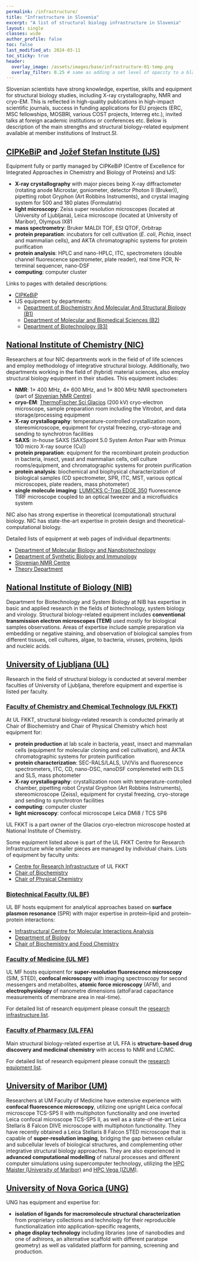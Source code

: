```yaml
---
permalink: /infrastructure/
title: "Infrastructure in Slovenia"
excerpt: "A list of structural biology infrastructure in Slovenia"
layout: single
classes: wide
author_profile: false
toc: false
last_modified_at: 2024-03-11
toc_sticky: true
header:
  overlay_image: /assets/images/base/infrastructure-01-temp.png
  overlay_filter: 0.25 # same as adding a set level of opacity to a black background
---
```


Slovenian scientists have strong knowledge, expertise, skills and equipment for structural biology studies, including X-ray crystallography, NMR and cryo-EM. This is reflected in high-quality publications in high-impact scientific journals, success in funding applications for EU projects (ERC, MSC fellowships, MOSBRI, various COST projects, Interreg etc.), invited talks at foreign academic institutions or conferences etc. Below is description of the main strengths and structural biology-related equipment available at member institutions of Instruct.SI.

## [CIPKeBiP](https://cipkebip.org/) and [Jožef Stefan Institute (IJS)](https://ijs.si/)

Equipment fully or partly managed by CIPKeBiP (Centre of Excellence for Integrated Approaches in Chemistry and Biology of Proteins) and IJS:
- **X-ray crystallography** with major pieces being X-ray diffractometer (rotating anode Microstar, goniometer, detector Photon II (Bruker)), pipetting robot Gryphon (Art Robbins Instruments), and crystal imaging system for 500 and 180 plates (Formulatrix)
- **light microscopy**: Zeiss super resolution microscopes (located at University of Ljubljana), Leica microscope (located at University of Maribor), Olympus IX81
- **mass spectrometry**:  Bruker MALDI TOF, ESI QTOF, Orbitrap
- **protein preparation**: incubators for cell cultivation (*E. coli*, *Pichia*, insect and mammalian cells), and AKTA chromatographic systems for protein purification
- **protein analysis**: HPLC and nano-HPLC, ITC, spectrometers (double channel fluorescence spectrometer, plate reader), real time PCR, N-terminal sequencer, nano-DSF
- **computing**: computer cluster

Links to pages with detailed descriptions:
- [CIPKeBiP](https://cipkebip.org/equipment.html)
- IJS equipment by departments:
  - [Department of Biochemistry And Molecular And Structural Biology (B1)](https://www-b1.ijs.si/equipment/)
  - [Department of Molecular and Biomedical Sciences (B2)](http://www-b2.ijs.si/equipment/)
  - [Department of Biotechnology (B3)](https://www-b3.ijs.si/index.php/equipment-and-expertise/)

## [National Institute of Chemistry (NIC)](https://www.ki.si/)

Researchers at four NIC departments work in the field of of life sciences and employ methodology of integrative structural biology. Additionally, two departments working in the field of (hybrid) material sciences, also employ structural biology equipment in their studies. This equipment includes:
- **NMR**: 1× 400 MHz, 4× 600 MHz, and 1× 800 MHz NMR spectrometers (part of [Slovenian NMR Centre](https://www.slonmr.si/))
- **cryo-EM**: [ThermoFischer Sci Glacios](https://www.ki.si/en/glacios/) (200 kV) cryo-electron microscope, sample preparation room including the Vitrobot, and data storage/processing equipment
- **X-ray crystallography**: temperature-controlled crystallization room, stereomicroscope, equipment for crystal freezing, cryo-storage and sending to synchrotron facilities
- **SAXS**: in-house SAXS (SAXSpoint 5.0 System Anton Paar with Primux 100 micro X-ray source (Cu))
- **protein preparation**: equipment for the recombinant protein production in bacteria, insect, yeast and mammalian cells, cell culture rooms/equipment, and chromatographic systems for protein purification
- **protein analysis**: biochemical and biophysical characterization of biological samples (CD spectrometer, SPR, ITC, MST, various optical microscopes, plate readers, mass photometer)
- **single molecule imaging**: [LUMICKS C-Trap EDGE 350](https://www.ki.si/en/departments/d12-department-of-synthetic-biology-and-immunology/equipment/translate-to-english-lumicks-c-trap/) fluorescence TIRF microscope coupled to an optical tweezer and a microfluidics system

NIC also has strong expertise in theoretical (computational) structural biology. NIC has state-the-art expertise in protein design and theoretical-computational biology.

Detailed lists of equipment at web pages of individual departments:
- [Department of Molecular Biology and Nanobiotechnology](https://www.ki.si/en/departments/d11-department-of-molecular-biology-and-nanobiotechnology/equipment/)
- [Department of Synthetic Biology and Immunology](https://www.ki.si/en/departments/d12-department-of-synthetic-biology-and-immunology/equipment/)
- [Slovenian NMR Centre](https://www.ki.si/en/departments/d15-slovenian-nmr-centre/)
- [Theory Department](https://www.ki.si/en/departments/d01-theory-department/)

## [National Institute of Biology (NIB)](https://www.nib.si/)

Department for Biotechnology and System Biology at NIB has expertise in basic and applied research in the fields of biotechnology, system biology and virology. Structural biology-related equipment includes **conventional transmission electron microscopes (TEM)** used mostly for biological samples observations. Areas of expertise include sample preparation via embedding or negative staining, and observation of biological samples from different tissues, cell cultures, algae, to bacteria, viruses, proteins, lipids and nucleic acids.

## [University of Ljubljana (UL)](https://www.uni-lj.si/)

Research in the field of structural biology is conducted at several member faculties of University of Ljubljana, therefore equipment and expertise is listed per faculty.

### [Faculty of Chemistry and Chemical Technology (UL FKKT)](https://fkkt.uni-lj.si/)

At UL FKKT, structural biology-related research is conducted primarily at Chair of Biochemistry and Chair of Physical Chemistry which host equipment for:
- **protein production** at lab scale in bacteria, yeast, insect and mammalian cells (equipment for molecular cloning and cell cultivation), and ÄKTA chromatographic systems for protein purification
- **protein characterization**: SEC-RALS/LALS, UV/Vis and fluorescence spectrometers, ITC, CD, nano-DSC, nanoDSF complemeted with DLS and SLS, mass photometer
- **X-ray crystallography**: crystallization room with temperature-controlled chamber, pipetting robot Crystal Gryphon (Art Robbins Instruments), stereomicroscope (Zeiss), equipment for crystal freezing, cryo-storage and sending to synchrotron facilities
- **computing**: computer cluster
- **light microscopy**: confocal microscope Leica DMi8 / TCS SP8

UL FKKT is a part owner of the Glacios cryo-electron microscope hosted at National Institute of Chemistry.

Some equipment listed above is part of the UL FKKT Centre for Research Infrastructure while smaller pieces are managed by individual chairs. Lists of equipment by faculty units:
- [Centre for Research Infrastructure](https://fkkt.uni-lj.si/en/research-infrastructure/) of UL FKKT
- [Chair of Biochemistry](https://fkkt.uni-lj.si/en/departments-and-chairs/department-of-chemistry-and-biochemistry/chair-of-biochemistry)
- [Chair of Physical Chemistry](https://fkkt.uni-lj.si/en/departments-and-chairs/department-of-chemistry-and-biochemistry/chair-of-physical-chemistry)

### [Biotechnical Faculty (UL BF)](https://www.bf.uni-lj.si/)

UL BF hosts equipment for analytical approaches based on **surface plasmon resonance** (SPR) with major expertise in protein–lipid and protein–protein interactions:
- [Infrastructural Centre for Molecular Interactions Analysis](https://www.bf.uni-lj.si/en/research/infrastructure-centres/103/infrastructural-centre-for-molecular-interactions-analysis)
- [Department of Biology](https://www.bf.uni-lj.si/en/research/research-equipment/?iddepartment=7&idkatedra=&idtype=)
- [Chair of Biochemistry and Food Chemistry](https://www.bf.uni-lj.si/en/research/research-equipment/?iddepartment=8&idkatedra=41&idtype=)

### [Faculty of Medicine (UL MF)](https://www.mf.uni-lj.si/)

UL MF hosts equipment for **super-resolution fluorescence microscopy** (SIM, STED), **confocal microscopy** with imaging spectroscopy for second messengers and metabolites, **atomic force microscopy** (AFM), and **electrophysiology** of nanometre dimensions (attoFarad capacitance measurements of membrane area in real-time).

For detailed list of research equipment please consult the [research infrastructure list](https://www.mf.uni-lj.si/en_GB/research/research-infrastructure).

### [Faculty of Pharmacy (UL FFA)](https://www.ffa.uni-lj.si/)

Main structural biology-related expertise at UL FFA is **structure-based drug discovery and medicinal chemistry** with access to NMR and LC/MC.

For detailed list of research equipment please consult the [research equipment list](https://www.ffa.uni-lj.si/en/research/research-equipment/0/all).

## [University of Maribor (UM)](https://www.um.si/)

Researchers at UM Faculty of Medicine have extensive experience with **confocal fluorescence microscopy**, utilizing one upright Leica confocal microscope TCS-SP5 II with multiphoton functionality and one inverted Leica confocal microscope TCS-SP5 II, as well as a state-of-the-art Leica Stellaris 8 Falcon DIVE microscope with multiphoton functionality. They have recently obtained a Leica Stellaris 8 Falcon STED microscope that is capable of **super-resolution imaging**, bridging the gap between cellular and subcellular levels of biological structures, and complementing other integrative structural biology approaches. They are also experienced in **advanced computational modelling** of natural processes and different computer simulations using supercomputer technology, utilizing the [HPC Maister (University of Maribor)](https://www.hpc-rivr.si/system/) and [HPC Vega (IZUM)](https://izum.si/en/hpc-en/).

## [University of Nova Gorica (UNG)](https://www.ung.si/)

UNG has equipment and expertise for:
- **isolation of ligands for macromolecule structural characterization** from proprietary collections and technology for their reproducible functionalization into application-specific reagents,
- **phage display technology** including libraries (one of nanobodies and one of adhirons, an alternative scaffold with different paratope geometry) as well as validated platform for panning, screening and production.

